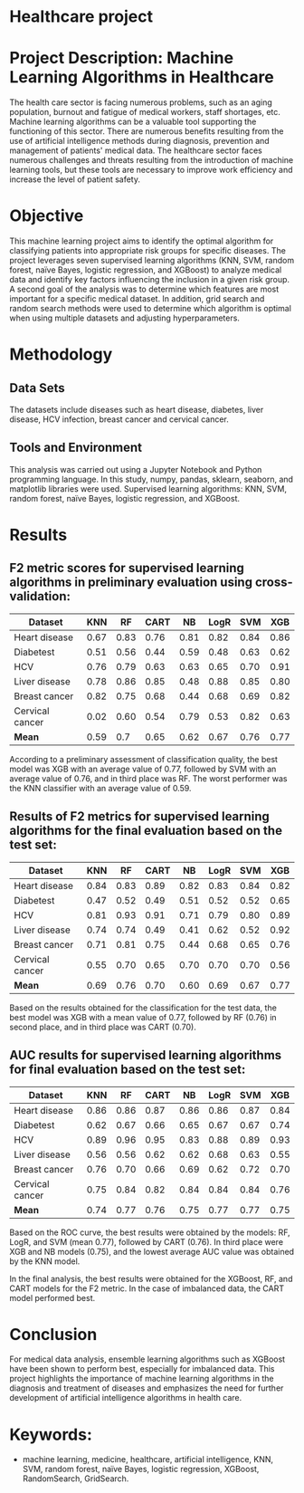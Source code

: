 # Healthcare project
# Project Description: Machine Learning Algorithms in Healthcare

The health care sector is facing numerous problems, such as an aging population, burnout and fatigue of medical workers, staff shortages, etc. Machine learning algorithms can be a valuable tool supporting the functioning of this sector. There are numerous benefits resulting from the use of artificial intelligence methods during diagnosis, prevention and management of patients' medical data. The healthcare sector faces numerous challenges and threats resulting from the introduction of machine learning tools, but these tools are necessary to improve work efficiency and increase the level of patient safety.

# Objective
This machine learning project aims to identify the optimal algorithm for classifying patients into appropriate risk groups for specific diseases. The project leverages seven supervised learning algorithms (KNN, SVM, random forest, naïve Bayes, logistic regression, and XGBoost) to analyze medical data and identify key factors influencing the inclusion in a given risk group. A second goal of the analysis was to determine which features are most important for a specific medical dataset. In addition, grid search and random search methods were used to determine which algorithm is optimal when using multiple datasets and adjusting hyperparameters.

# Methodology
## Data Sets
The datasets include diseases such as heart disease, diabetes, liver disease, HCV infection, breast cancer and cervical cancer.

## Tools and Environment
This analysis was carried out using a Jupyter Notebook and Python programming language. In this study, numpy, pandas, sklearn, seaborn, and matplotlib libraries were used. Supervised learning algorithms: KNN, SVM, random forest, naïve Bayes, logistic regression, and XGBoost.

# Results
## F2 metric scores for supervised learning algorithms in preliminary evaluation using cross-validation:

| Dataset         | KNN  | RF   | CART | NB   | LogR | SVM  | XGB  |
|-----------------|------|------|------|------|------|------|------|
| Heart disease   | 0.67 | 0.83 | 0.76 | 0.81 | 0.82 | 0.84 | 0.86 |
| Diabetest       | 0.51 | 0.56 | 0.44 | 0.59 | 0.48 | 0.63 | 0.62 |
| HCV             | 0.76 | 0.79 | 0.63 | 0.63 | 0.65 | 0.70 | 0.91 |
| Liver disease   | 0.78 | 0.86 | 0.85 | 0.48 | 0.88 | 0.85 | 0.80 |
| Breast cancer   | 0.82 | 0.75 | 0.68 | 0.44 | 0.68 | 0.69 | 0.82 |
| Cervical cancer | 0.02 | 0.60 | 0.54 | 0.79 | 0.53 | 0.82 | 0.63 |
| **Mean**        | 0.59 | 0.7  | 0.65 | 0.62 | 0.67 | 0.76 | 0.77 |

According to a preliminary assessment of classification quality, the best model was XGB with an average value of 0.77, followed by SVM with an average value of 0.76, and in third place was RF. The worst performer was the KNN classifier with an average value of 0.59.

## Results of F2 metrics for supervised learning algorithms for the final evaluation based on the test set:

| Dataset         | KNN  | RF   | CART | NB   | LogR | SVM  | XGB  |
|-----------------|------|------|------|------|------|------|------|
| Heart disease   | 0.84 | 0.83 | 0.89 | 0.82 | 0.83 | 0.84 | 0.82 |
| Diabetest       | 0.47 | 0.52 | 0.49 | 0.51 | 0.52 | 0.52 | 0.65 |
| HCV             | 0.81 | 0.93 | 0.91 | 0.71 | 0.79 | 0.80 | 0.89 |
| Liver disease   | 0.74 | 0.74 | 0.49 | 0.41 | 0.62 | 0.52 | 0.92 |
| Breast cancer   | 0.71 | 0.81 | 0.75 | 0.44 | 0.68 | 0.65 | 0.76 |
| Cervical cancer | 0.55 | 0.70 | 0.65 | 0.70 | 0.70 | 0.70 | 0.56 |
| **Mean**        | 0.69 | 0.76 | 0.70 | 0.60 | 0.69 | 0.67 | 0.77 |

Based on the results obtained for the classification for the test data, the best model was XGB with a mean value of 0.77, followed by RF (0.76) in second place, and in third place was CART (0.70).

## AUC results for supervised learning algorithms for final evaluation based on the test set:

| Dataset          | KNN   | RF    | CART  | NB    | LogR  | SVM   | XGB   |
|------------------|-------|-------|-------|-------|-------|-------|-------|
| Heart disease    | 0.86  | 0.86  | 0.87  | 0.86  | 0.86  | 0.87  | 0.84  |
| Diabetest        | 0.62  | 0.67  | 0.66  | 0.65  | 0.67  | 0.67  | 0.74  |
| HCV              | 0.89  | 0.96  | 0.95  | 0.83  | 0.88  | 0.89  | 0.93  |
| Liver disease    | 0.56  | 0.56  | 0.62  | 0.62  | 0.68  | 0.63  | 0.55  |
| Breast cancer    | 0.76  | 0.70  | 0.66  | 0.69  | 0.62  | 0.72  | 0.70  |
| Cervical cancer  | 0.75  | 0.84  | 0.82  | 0.84  | 0.84  | 0.84  | 0.76  |
| **Mean**         | 0.74  | 0.77  | 0.76  | 0.75  | 0.77  | 0.77  | 0.75  |

Based on the ROC curve, the best results were obtained by the models: RF, LogR, and SVM (mean 0.77), followed by CART (0.76). In third place were XGB and NB models (0.75), and the lowest average AUC value was obtained by the KNN model.

In the final analysis, the best results were obtained for the XGBoost, RF, and CART models for the F2 metric. In the case of imbalanced data, the CART model performed best.

# Conclusion
For medical data analysis, ensemble learning algorithms such as XGBoost have been shown to perform best, especially for imbalanced data.
This project highlights the importance of machine learning algorithms in the diagnosis and treatment of diseases and emphasizes the need for further development of artificial intelligence algorithms in health care.

# Keywords: 
* machine learning, medicine, healthcare, artificial intelligence, KNN, SVM, random forest, naïve Bayes, logistic regression, XGBoost, RandomSearch, GridSearch.